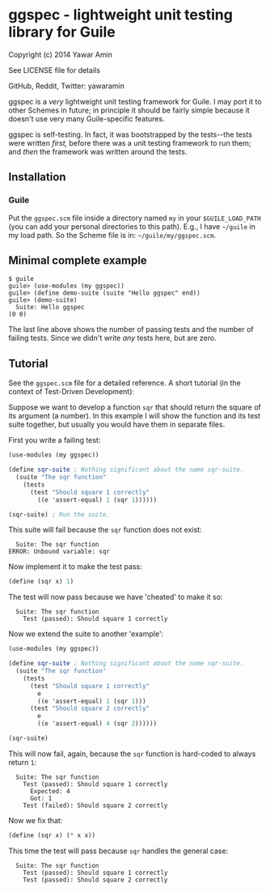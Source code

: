 # ggspec - lightweight unit testing library for Guile

Copyright (c) 2014 Yawar Amin

See LICENSE file for details

GitHub, Reddit, Twitter: yawaramin

ggspec is a _very_ lightweight unit testing framework for Guile. I may
port it to other Schemes in future; in principle it should be fairly
simple because it doesn't use very many Guile-specific features.

ggspec is self-testing. In fact, it was bootstrapped by the tests--the
tests were written _first,_ before there was a unit testing framework to
run them; and _then_ the framework was written around the tests.

## Installation

### Guile

Put the `ggspec.scm` file inside a directory named `my` in your
`$GUILE_LOAD_PATH` (you can add your personal directories to this path).
E.g., I have `~/guile` in my load path. So the Scheme file is in:
`~/guile/my/ggspec.scm`.

## Minimal complete example

    $ guile
    guile> (use-modules (my ggspec))
    guile> (define demo-suite (suite "Hello ggspec" end))
    guile> (demo-suite)
      Suite: Hello ggspec
    (0 0)

The last line above shows the number of passing tests and the number of
failing tests. Since we didn't write _any_ tests here, but are zero.

## Tutorial

See the `ggspec.scm` file for a detailed reference. A short tutorial (in
the context of Test-Driven Development):

Suppose we want to develop a function `sqr` that should return the
square of its argument (a number). In this example I will show the
function and its test suite together, but usually you would have them in
separate files.

First you write a failing test:

```scheme
(use-modules (my ggspec))

(define sqr-suite ; Nothing significant about the name sqr-suite.
  (suite "The sqr function"
    (tests
      (test "Should square 1 correctly"
        ((e 'assert-equal) 1 (sqr 1))))))

(sqr-suite) ; Run the suite.
```

This suite will fail because the `sqr` function does not exist:

```
  Suite: The sqr function
ERROR: Unbound variable: sqr
```

Now implement it to make the test pass:

```scheme
(define (sqr x) 1)
```

The test will now pass because we have 'cheated' to make it so:

```
  Suite: The sqr function
    Test (passed): Should square 1 correctly
```

Now we extend the suite to another 'example':

```scheme
(use-modules (my ggspec))

(define sqr-suite ; Nothing significant about the name sqr-suite.
  (suite "The sqr function"
    (tests
      (test "Should square 1 correctly"
        e
        ((e 'assert-equal) 1 (sqr 1)))
      (test "Should square 2 correctly"
        e
        ((e 'assert-equal) 4 (sqr 2))))))

(sqr-suite)
```

This will now fail, again, because the `sqr` function is hard-coded to
always return `1`:

```
  Suite: The sqr function
    Test (passed): Should square 1 correctly
      Expected: 4
      Got: 1
    Test (failed): Should square 2 correctly
```

Now we fix that:

```scheme
(define (sqr x) (* x x))
```

This time the test will pass because `sqr` handles the general case:

```
  Suite: The sqr function
    Test (passed): Should square 1 correctly
    Test (passed): Should square 2 correctly
```

